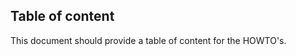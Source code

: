 Table of content
----------------

This document should provide a table of content for the HOWTO's.
